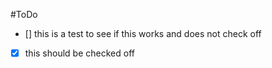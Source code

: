 #ToDo

- [] this is a test to see if this works and does not check off
- [x] this should be checked off